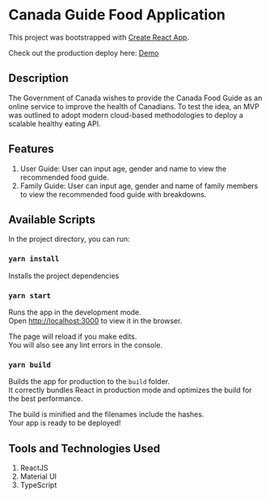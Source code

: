 # Canada Guide Food Application

This project was bootstrapped with [Create React App](https://github.com/facebook/create-react-app).

Check out the production deploy here: [Demo](https://react-canada-guide-signal.netlify.app/)

## Description

The Government of Canada wishes to provide the Canada Food Guide as an online service to improve the health of Canadians. To test the idea, an MVP was outlined to adopt modern cloud-based methodologies to deploy a scalable healthy eating API.

## Features

1. User Guide: User can input age, gender and name to view the recommended food guide.
2. Family Guide: User can input age, gender and name of family members to view the recommended food guide with breakdowns.

## Available Scripts

In the project directory, you can run:

### `yarn install`

Installs the project dependencies

### `yarn start`

Runs the app in the development mode.\
Open [http://localhost:3000](http://localhost:3000) to view it in the browser.

The page will reload if you make edits.\
You will also see any lint errors in the console.

### `yarn build`

Builds the app for production to the `build` folder.\
It correctly bundles React in production mode and optimizes the build for the best performance.

The build is minified and the filenames include the hashes.\
Your app is ready to be deployed!

## Tools and Technologies Used

1. ReactJS
2. Material UI
3. TypeScript
